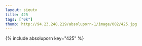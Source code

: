 ```yaml
--- 
layout: sieutv
title: 425
tags: ["0k"]
thumb: http://94.23.248.219/absoluporn-1/image/002/425.jpg
---
```

{% include absoluporn key="425" %} 
